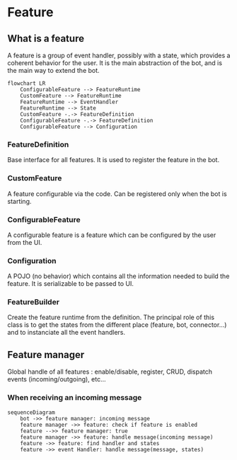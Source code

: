 # Feature
## What is a feature
A feature is a group of event handler, possibly with a state, which provides a coherent behavior for the user. It is the main abstraction of the bot, and is the main way to extend the bot.
```mermaid
flowchart LR
    ConfigurableFeature --> FeatureRuntime
    CustomFeature --> FeatureRuntime
    FeatureRuntime --> EventHandler
    FeatureRuntime --> State
    CustomFeature -.-> FeatureDefinition
    ConfigurableFeature -.-> FeatureDefinition
    ConfigurableFeature --> Configuration
```
### FeatureDefinition
Base interface for all features. It is used to register the feature in the bot.
### CustomFeature
A feature configurable via the code. Can be registered only when the bot is starting.
### ConfigurableFeature
A configurable feature is a feature which can be configured by the user from the UI.
### Configuration
A POJO (no behavior) which contains all the information needed to build the feature. It is serializable to be passed to UI.
### FeatureBuilder
Create the feature runtime from the definition. The principal role of this class is to get the states from the different place (feature, bot, connector...) and to instanciate all the event handlers. 

## Feature manager
Global handle of all features : enable/disable, register, CRUD, dispatch events (incoming/outgoing), etc...

### When receiving an incoming message
```mermaid
sequenceDiagram
    bot ->> feature manager: incoming message
    feature manager ->> feature: check if feature is enabled
    feature -->> feature manager: true
    feature manager ->> feature: handle message(incoming message)
    feature ->> feature: find handler and states
    feature ->> event Handler: handle message(message, states)
```